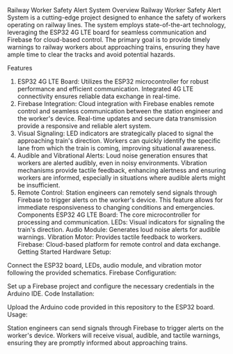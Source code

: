 Railway Worker Safety Alert System
Overview
Railway Worker Safety Alert System is a cutting-edge project designed to enhance the safety of workers operating on railway lines. The system employs state-of-the-art technology, leveraging the ESP32 4G LTE board for seamless communication and Firebase for cloud-based control. The primary goal is to provide timely warnings to railway workers about approaching trains, ensuring they have ample time to clear the tracks and avoid potential hazards.

Features
1. ESP32 4G LTE Board:
Utilizes the ESP32 microcontroller for robust performance and efficient communication.
Integrated 4G LTE connectivity ensures reliable data exchange in real-time.
2. Firebase Integration:
Cloud integration with Firebase enables remote control and seamless communication between the station engineer and the worker's device.
Real-time updates and secure data transmission provide a responsive and reliable alert system.
3. Visual Signaling:
LED indicators are strategically placed to signal the approaching train's direction.
Workers can quickly identify the specific lane from which the train is coming, improving situational awareness.
4. Audible and Vibrational Alerts:
Loud noise generation ensures that workers are alerted audibly, even in noisy environments.
Vibration mechanisms provide tactile feedback, enhancing alertness and ensuring workers are informed, especially in situations where audible alerts might be insufficient.
5. Remote Control:
Station engineers can remotely send signals through Firebase to trigger alerts on the worker's device.
This feature allows for immediate responsiveness to changing conditions and emergencies.
Components
ESP32 4G LTE Board: The core microcontroller for processing and communication.
LEDs: Visual indicators for signaling the train's direction.
Audio Module: Generates loud noise alerts for audible warnings.
Vibration Motor: Provides tactile feedback to workers.
Firebase: Cloud-based platform for remote control and data exchange.
Getting Started
Hardware Setup:

Connect the ESP32 board, LEDs, audio module, and vibration motor following the provided schematics.
Firebase Configuration:

Set up a Firebase project and configure the necessary credentials in the Arduino IDE.
Code Installation:

Upload the Arduino code provided in this repository to the ESP32 board.
Usage:

Station engineers can send signals through Firebase to trigger alerts on the worker's device.
Workers will receive visual, audible, and tactile warnings, ensuring they are promptly informed about approaching trains.
